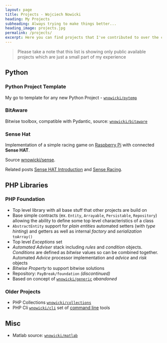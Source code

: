 ```yaml
---
layout: page
title: Projects - Wojciech Nowicki
heading: My Projects
subheading: Always trying to make things better...
heading_image: projects.jpg
permalink: /projects/
excerpt: Here you can find projects that I've contributed to over the couple last years
---
```


> Please take a note that this list is showing only public available projects which are just a small part of my experience

## Python

### Python Project Template

My go to template for any new Python Project - [`wnowicki/pytemp`](https://github.com/wnowicki/pytemp)

### BitAware

Bitwise toolbox, compatible with Pydantic, source: [`wnowicki/bitaware`](https://github.com/wnowicki/bitaware)

### Sense Hat

Implementation of a simple racing game on [Raspberry Pi] with connected **Sense HAT**.

Source [wnowicki/sense](https://github.com/wnowicki/sense).

Related posts [Sense HAT Introduction](/2022/06/21/sense-hat) and [Sense Racing](/2024/04/02/sense-racing).

## PHP Libraries

### PHP Foundation

- Top level library with all base stuff that other projects are build on
- Base simple contracts (ex. `Entity`, `Arrayable`, `Persistable`, `Repository`) allowing the ability to define some top level characteristics of a class
- `AbstractEntity` support for *plain entities* automated setters (with *type hinting*) and getters as well as internal *factory* and *serialization* `toArray()`
- Top level *Exceptions* set
- *Automated Adviser* stack including *rules* and *condition* objects. *Conditions* are defined as *bitwise* values so can be combined together. Automated *Advice* processor implementation and *advice* and *risk* objects
- *Bitwise Property* to support bitwise solutions
- Repository: `PayBreak/foundation` *(discontinued)*
- Based on concept of [`wnowicki/generic`](https://github.com/wnowicki/generic) *abandoned*

### Older Projects

- PHP Collections [`wnowicki/collections`](https://github.com/wnowicki/collections)
- PHP Cli [`wnowicki/cli`](https://github.com/wnowicki/cli) set of [command line](https://en.wikipedia.org/wiki/Command-line_interface) tools

## Misc

- Matlab source: [`wnowicki/matlab`](https://github.com/wnowicki/matlab)

[Raspberry Pi]: /blog/categories/raspi/
